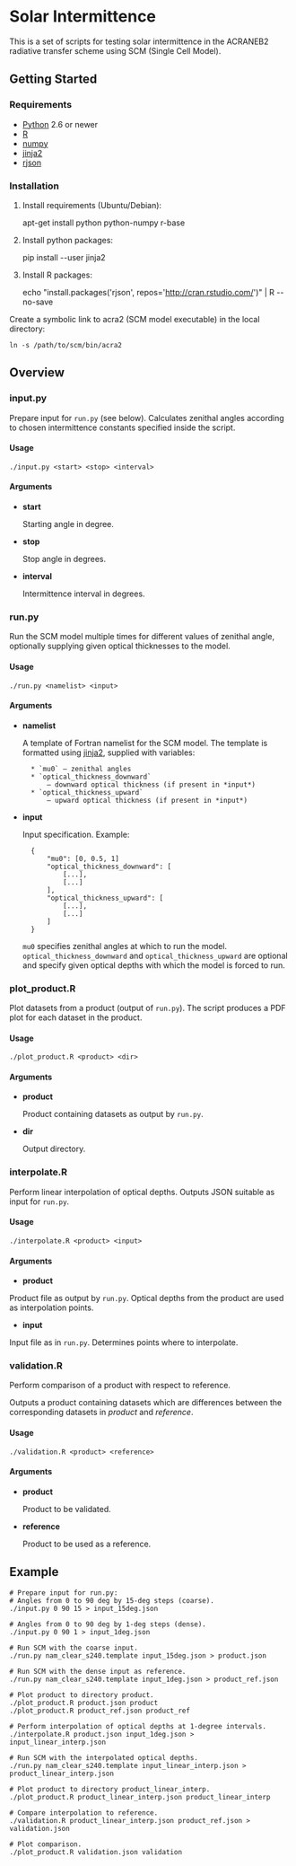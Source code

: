Solar Intermittence
===================

This is a set of scripts for testing solar intermittence in the ACRANEB2
radiative transfer scheme using SCM (Single Cell Model).

Getting Started
---------------

### Requirements

* [Python](https://www.python.org/) 2.6 or newer
* [R](http://www.r-project.org/)
* [numpy](http://www.numpy.org/)
* [jinja2](http://jinja.pocoo.org/)
* [rjson](http://cran.r-project.org/web/packages/rjson/index.html)

### Installation

1. Install requirements (Ubuntu/Debian):

	apt-get install python python-numpy r-base

2. Install python packages:

	pip install --user jinja2

2. Install R packages:

	echo "install.packages('rjson', repos='http://cran.rstudio.com/')" | R --no-save

Create a symbolic link to acra2 (SCM model executable) in the local directory:

	ln -s /path/to/scm/bin/acra2

Overview
--------

### input.py

Prepare input for `run.py` (see below). Calculates zenithal angles
according to chosen intermittence constants specified inside the script.

#### Usage

	./input.py <start> <stop> <interval>

#### Arguments

* **start**

	Starting angle in degree.

* **stop**

	Stop angle in degrees.

* **interval**

	Intermittence interval in degrees.

### run.py

Run the SCM model multiple times for different values of zenithal angle,
optionally supplying given optical thicknesses to the model.

#### Usage

	./run.py <namelist> <input>

#### Arguments

* **namelist**

	A template of Fortran namelist for the SCM model. The template
	is formatted using [jinja2](http://jinja.pocoo.org/), supplied with
	variables:

		* `mu0` – zenithal angles
		* `optical_thickness_downward`
			– downward optical thickness (if present in *input*)
		* `optical_thickness_upward`
			– upward optical thickness (if present in *input*)

* **input**

	Input specification. Example:

		{
			"mu0": [0, 0.5, 1]
			"optical_thickness_downward": [
				[...],
				[...]
			],
			"optical_thickness_upward": [
				[...],
				[...]
			]
		}

	`mu0` specifies zenithal angles at which to run the model.
	`optical_thickness_downward` and `optical_thickness_upward` are optional
	and specify given optical depths with which the model is forced to run.

### plot_product.R

Plot datasets from a product (output of `run.py`).
The script produces a PDF plot for each dataset in the product.

#### Usage

	./plot_product.R <product> <dir>


#### Arguments

* **product**

	Product containing datasets as output by `run.py`.

* **dir**

	Output directory.

### interpolate.R

Perform linear interpolation of optical depths. Outputs JSON suitable 
as input for `run.py`.

#### Usage

	./interpolate.R <product> <input>

#### Arguments

* **product**

Product file as output by `run.py`. Optical depths from the product
are used as interpolation points.

* **input**

Input file as in `run.py`. Determines points where to interpolate.

### validation.R

Perform comparison of a product with respect to reference.

Outputs a product containing datasets which are differences between the
corresponding datasets in *product* and *reference*.

#### Usage

	./validation.R <product> <reference>

#### Arguments

* **product**

	Product to be validated.

* **reference**

	Product to be used as a reference.

Example
-------

	# Prepare input for run.py:
	# Angles from 0 to 90 deg by 15-deg steps (coarse).
	./input.py 0 90 15 > input_15deg.json

	# Angles from 0 to 90 deg by 1-deg steps (dense).
	./input.py 0 90 1 > input_1deg.json

	# Run SCM with the coarse input.
	./run.py nam_clear_s240.template input_15deg.json > product.json

	# Run SCM with the dense input as reference.
	./run.py nam_clear_s240.template input_1deg.json > product_ref.json

	# Plot product to directory product.
	./plot_product.R product.json product
	./plot_product.R product_ref.json product_ref

	# Perform interpolation of optical depths at 1-degree intervals.
	./interpolate.R product.json input_1deg.json > input_linear_interp.json

	# Run SCM with the interpolated optical depths.
	./run.py nam_clear_s240.template input_linear_interp.json > product_linear_interp.json

	# Plot product to directory product_linear_interp.
	./plot_product.R product_linear_interp.json product_linear_interp

	# Compare interpolation to reference.
	./validation.R product_linear_interp.json product_ref.json > validation.json

	# Plot comparison.
	./plot_product.R validation.json validation
